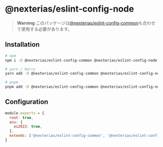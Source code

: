 # @nexterias/eslint-config-node

> **Warning** このパッケージは[@nexterias/eslint-config-common](https://npmjs.com/package/@nexterias/eslint-config-common)も合わせて使用する必要があります。

## Installation

```sh
# npm
npm i -D @nexterias/eslint-config-common @nexterias/eslint-config-node eslint

# yarn / berry
yarn add -D @nexterias/eslint-config-common @nexterias/eslint-config-node eslint

# pnpm
pnpm add -D @nexterias/eslint-config-common @nexterias/eslint-config-node eslint
```

## Configuration

```cjs
module.exports = {
  root: true,
  env: {
    es2022: true,
  },
  extends: ['@nexterias/eslint-config-common', '@nexterias/eslint-config-node'],
}
```
